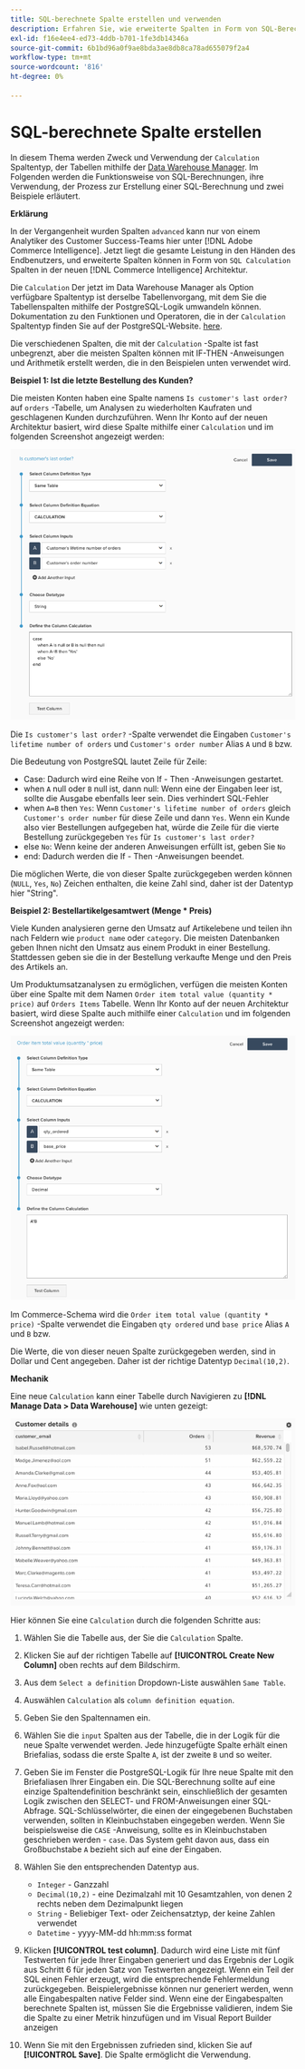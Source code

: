 ```yaml
---
title: SQL-berechnete Spalte erstellen und verwenden
description: Erfahren Sie, wie erweiterte Spalten in Form von SQL-Berechnungsspalten in der neuen Adobe Commerce Intelligence-Architektur erstellt werden können.
exl-id: f16e4ee4-ed73-4ddb-b701-1fe3db14346a
source-git-commit: 6b1bd96a0f9ae8bda3ae8db8ca78ad655079f2a4
workflow-type: tm+mt
source-wordcount: '816'
ht-degree: 0%

---
```


# SQL-berechnete Spalte erstellen

In diesem Thema werden Zweck und Verwendung der `Calculation` Spaltentyp, der Tabellen mithilfe der [Data Warehouse Manager](../data-warehouse-mgr/tour-dwm.md). Im Folgenden werden die Funktionsweise von SQL-Berechnungen, ihre Verwendung, der Prozess zur Erstellung einer SQL-Berechnung und zwei Beispiele erläutert.

**Erklärung**

In der Vergangenheit wurden Spalten `advanced` kann nur von einem Analytiker des Customer Success-Teams hier unter [!DNL Adobe Commerce Intelligence]. Jetzt liegt die gesamte Leistung in den Händen des Endbenutzers, und erweiterte Spalten können in Form von `SQL Calculation` Spalten in der neuen [!DNL Commerce Intelligence] Architektur.

Die `Calculation` Der jetzt im Data Warehouse Manager als Option verfügbare Spaltentyp ist derselbe Tabellenvorgang, mit dem Sie die Tabellenspalten mithilfe der PostgreSQL-Logik umwandeln können. Dokumentation zu den Funktionen und Operatoren, die in der `Calculation` Spaltentyp finden Sie auf der PostgreSQL-Website. [here](https://www.postgresql.org/docs/9.6/functions.html).

Die verschiedenen Spalten, die mit der `Calculation` -Spalte ist fast unbegrenzt, aber die meisten Spalten können mit IF-THEN -Anweisungen und Arithmetik erstellt werden, die in den Beispielen unten verwendet wird.

**Beispiel 1: Ist die letzte Bestellung des Kunden?**

Die meisten Konten haben eine Spalte namens `Is customer's last order?` auf `orders` -Tabelle, um Analysen zu wiederholten Kaufraten und geschlagenen Kunden durchzuführen. Wenn Ihr Konto auf der neuen Architektur basiert, wird diese Spalte mithilfe einer `Calculation` und im folgenden Screenshot angezeigt werden:

![](../../assets/Is_customer_s_last_order.png)

Die `Is customer's last order?` -Spalte verwendet die Eingaben `Customer's lifetime number of orders` und `Customer's order number` Alias `A` und `B` bzw.

Die Bedeutung von PostgreSQL lautet Zeile für Zeile:

* Case: Dadurch wird eine Reihe von If - Then -Anweisungen gestartet.
* when `A` null oder `B` null ist, dann null: Wenn eine der Eingaben leer ist, sollte die Ausgabe ebenfalls leer sein. Dies verhindert SQL-Fehler
* when `A=B` then `Yes`: Wenn `Customer's lifetime number of orders` gleich `Customer's order number` für diese Zeile und dann `Yes`. Wenn ein Kunde also vier Bestellungen aufgegeben hat, würde die Zeile für die vierte Bestellung zurückgegeben `Yes` für `Is customer's last order?`
* else `No`: Wenn keine der anderen Anweisungen erfüllt ist, geben Sie `No`
* end: Dadurch werden die If - Then -Anweisungen beendet.

Die möglichen Werte, die von dieser Spalte zurückgegeben werden können (`NULL`, `Yes`, `No`) Zeichen enthalten, die keine Zahl sind, daher ist der Datentyp hier &quot;String&quot;.

**Beispiel 2: Bestellartikelgesamtwert (Menge * Preis)**

Viele Kunden analysieren gerne den Umsatz auf Artikelebene und teilen ihn nach Feldern wie `product name` oder `category`. Die meisten Datenbanken geben Ihnen nicht den Umsatz aus einem Produkt in einer Bestellung. Stattdessen geben sie die in der Bestellung verkaufte Menge und den Preis des Artikels an.

Um Produktumsatzanalysen zu ermöglichen, verfügen die meisten Konten über eine Spalte mit dem Namen `Order item total value (quantity * price)` auf `Orders Items` Tabelle. Wenn Ihr Konto auf der neuen Architektur basiert, wird diese Spalte auch mithilfe einer `Calculation` und im folgenden Screenshot angezeigt werden:

![](../../assets/Order_item_total_value.png)

Im Commerce-Schema wird die `Order item total value (quantity * price)` -Spalte verwendet die Eingaben `qty ordered` und `base price` Alias `A` und `B` bzw.

Die Werte, die von dieser neuen Spalte zurückgegeben werden, sind in Dollar und Cent angegeben. Daher ist der richtige Datentyp `Decimal(10,2)`.

**Mechanik**

Eine neue `Calculation` kann einer Tabelle durch Navigieren zu **[!DNL Manage Data > Data Warehouse]** wie unten gezeigt:

![](../../assets/blobid2.png)

Hier können Sie eine `Calculation` durch die folgenden Schritte aus:

1. Wählen Sie die Tabelle aus, der Sie die `Calculation` Spalte.
1. Klicken Sie auf der richtigen Tabelle auf **[!UICONTROL Create New Column]** oben rechts auf dem Bildschirm.
1. Aus dem `Select a definition` Dropdown-Liste auswählen `Same Table`.
1. Auswählen `Calculation` als `column definition equation`.
1. Geben Sie den Spaltennamen ein.
1. Wählen Sie die `input` Spalten aus der Tabelle, die in der Logik für die neue Spalte verwendet werden. Jede hinzugefügte Spalte erhält einen Briefalias, sodass die erste Spalte `A`, ist der zweite `B` und so weiter.
1. Geben Sie im Fenster die PostgreSQL-Logik für Ihre neue Spalte mit den Briefaliasen Ihrer Eingaben ein. Die SQL-Berechnung sollte auf eine einzige Spaltendefinition beschränkt sein, einschließlich der gesamten Logik zwischen den SELECT- und FROM-Anweisungen einer SQL-Abfrage. SQL-Schlüsselwörter, die einen der eingegebenen Buchstaben verwenden, sollten in Kleinbuchstaben eingegeben werden. Wenn Sie beispielsweise die `CASE` -Anweisung, sollte es in Kleinbuchstaben geschrieben werden - `case`. Das System geht davon aus, dass ein Großbuchstabe `A` bezieht sich auf eine der Eingaben.
1. Wählen Sie den entsprechenden Datentyp aus.
   * `Integer` - Ganzzahl
   * `Decimal(10,2)` - eine Dezimalzahl mit 10 Gesamtzahlen, von denen 2 rechts neben dem Dezimalpunkt liegen
   * `String` - Beliebiger Text- oder Zeichensatztyp, der keine Zahlen verwendet
   * `Datetime` - yyyy-MM-dd hh:mm:ss format

1. Klicken **[!UICONTROL test column]**. Dadurch wird eine Liste mit fünf Testwerten für jede Ihrer Eingaben generiert und das Ergebnis der Logik aus Schritt 6 für jeden Satz von Testwerten angezeigt. Wenn ein Teil der SQL einen Fehler erzeugt, wird die entsprechende Fehlermeldung zurückgegeben. Beispielergebnisse können nur generiert werden, wenn alle Eingabespalten native Felder sind. Wenn eine der Eingabespalten berechnete Spalten ist, müssen Sie die Ergebnisse validieren, indem Sie die Spalte zu einer Metrik hinzufügen und im Visual Report Builder anzeigen

1. Wenn Sie mit den Ergebnissen zufrieden sind, klicken Sie auf **[!UICONTROL Save]**. Die Spalte ermöglicht die Verwendung.

